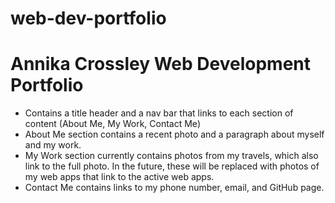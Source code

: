 # web-dev-portfolio

<h1>Annika Crossley Web Development Portfolio</h1>
<ul>
  <li>Contains a title header and a nav bar that links to each section of content (About Me, My Work, Contact Me)</li>
  <li>About Me section contains a recent photo and a paragraph about myself and my work.</li>
  <li>My Work section currently contains photos from my travels, which also link to the full photo. In the future, these will be replaced with photos of my web apps that link to the active web apps.</li>
  <li>Contact Me contains links to my phone number, email, and GitHub page.</li>
  </ul>
